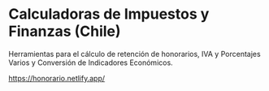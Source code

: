 # Calculadoras de Impuestos y Finanzas (Chile)
Herramientas para el cálculo de retención de honorarios, IVA y Porcentajes Varios y Conversión de Indicadores Económicos.

https://honorario.netlify.app/
